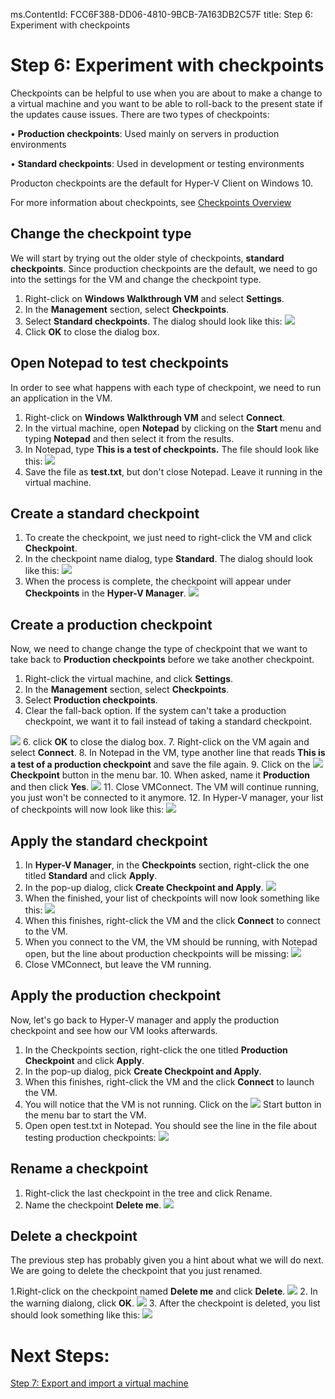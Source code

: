 ms.ContentId: FCC6F388-DD06-4810-9BCB-7A163DB2C57F
title: Step 6: Experiment with checkpoints

# Step 6: Experiment with checkpoints #

Checkpoints can be helpful to use when you are about to make a change to a virtual machine and you want to be able to roll-back to the present state if the updates cause issues. There are two types of checkpoints:

•	**Production checkpoints**: Used mainly on servers in production environments 

•	**Standard checkpoints**: Used in development or testing environments 


Producton checkpoints are the default for Hyper-V Client on Windows 10.

For more information about checkpoints, see [Checkpoints Overview](..\about\checkpoints_overview.md)


## Change the checkpoint type ##
We will start by trying out the older style of checkpoints, **standard checkpoints**. Since production checkpoints are the default, we need to go into the settings for the VM and change the checkpoint type.

1. Right-click on **Windows Walkthrough VM** and select **Settings**.
2. In the **Management** section, select **Checkpoints**.
3.	Select **Standard checkpoints**. The dialog should look like this:
![](media/standard.png)
4.	Click **OK** to close the dialog box.

## Open Notepad to test checkpoints ##
In order to see what happens with each type of checkpoint, we need to run an application in the VM. 
1. Right-click on **Windows Walkthrough VM** and select **Connect**.
2. In the virtual machine, open **Notepad** by clicking on the **Start** menu and typing **Notepad** and then select it from the results. 
3. In Notepad,  type **This is a test of checkpoints.** The file should look like this:
![](media/standard_notepad.png)
4. Save the file as **test.txt**, but don't close Notepad. Leave it running in the virtual machine.

## Create a standard checkpoint ##
1. To create the checkpoint, we just need to right-click the VM and click **Checkpoint**. 
2. In the checkpoint name dialog, type **Standard**. The dialog should look like this:
![](media/save_standard.png) 
3. When the process is complete, the checkpoint will appear under **Checkpoints** in the **Hyper-V Manager**.
![](media/standard_complete.png) 

## Create a production checkpoint ##
Now, we need to change change the type of checkpoint that we want to take back to **Production checkpoints** before we take another checkpoint.

1.	Right-click the virtual machine, and click **Settings**.
2.	In the **Management** section, select **Checkpoints**.
3.	Select **Production checkpoints**.
4.  Clear the fall-back option. If the system can't take a production checkpoint, we want it to fail instead of taking a standard checkpoint.

![](media/production.png)
6.	click **OK** to close the dialog box.
7.	Right-click on the VM again and select **Connect**.
8.	In Notepad in the VM, type another line that reads **This is a test of a production checkpoint** and save the file again.
9.	Click on the ![](media/checkpoint_button.png) **Checkpoint** button in the menu bar.
10.	When asked, name it **Production** and then click **Yes**.
![](media/production_notepad.png) 
11. Close VMConnect. The VM will continue running, you just won't be connected to it anymore.
12. In Hyper-V manager, your list of checkpoints will now look like this:
![](media/production_complete.png)



## Apply the standard checkpoint ##

1.	In **Hyper-V Manager**, in the **Checkpoints** section, right-click the one titled **Standard** and click **Apply**.
3.	In the pop-up dialog, click **Create Checkpoint and Apply**. 
![](media/apply_standard.png)
4. When the finished, your list of checkpoints will now look something like this:
![](media/standard_applied.png)
5. When this finishes, right-click the VM and the click **Connect** to connect to the VM. 
6. When you connect to the VM, the VM should be running, with Notepad open, but the line about production checkpoints will be missing:
![](media/standard_applied_notepad.png)
7. Close VMConnect, but leave the VM running.


## Apply the production checkpoint ##
Now, let's go back to Hyper-V manager and apply the production checkpoint and see how our VM looks afterwards.

1.	In the Checkpoints section, right-click the one titled **Production Checkpoint** and click **Apply**.
2.	In the pop-up dialog, pick **Create Checkpoint and Apply**. 
3. When this finishes, right-click the VM and the click **Connect** to launch the VM. 
4. You will notice that the VM is not running. Click on the ![](media/vmconnect_start_button.png) Start button in the menu bar to start the VM.
5. Open open test.txt in Notepad. You should see the line in the file about testing production checkpoints:
![](media/production_notepad.png)
	

## Rename a checkpoint ##
1. Right-click the last checkpoint in the tree and click Rename.
2. Name the checkpoint **Delete me**.
![](media/delete_me.png)

## Delete a checkpoint ##
The previous step has probably given you a hint about what we will do next. We are going to delete the checkpoint that you just renamed.

1.Right-click on the checkpoint named **Delete me** and click **Delete**. 
![](media/delete_checkpoint.png)
2. In the warning dialong, click **OK**. 
![](media/delete_warn.png)
3. After the checkpoint is deleted, you list should look something like this:
![](media/after_delete.png)


# Next Steps: #
[Step 7: Export and import a virtual machine](step7.md)


